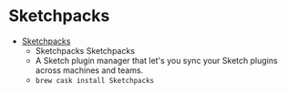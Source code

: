 # Sketchpacks
- [Sketchpacks](https://sketchpacks.com/)
  -  Sketchpacks Sketchpacks
  - A Sketch plugin manager that let's you sync your Sketch plugins across machines and teams.
  - `brew cask install Sketchpacks`
